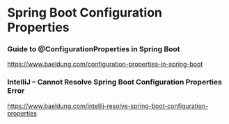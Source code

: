 # Spring Boot Configuration Properties

### Guide to @ConfigurationProperties in Spring Boot
https://www.baeldung.com/configuration-properties-in-spring-boot


### IntelliJ – Cannot Resolve Spring Boot Configuration Properties Error  
https://www.baeldung.com/intellij-resolve-spring-boot-configuration-properties